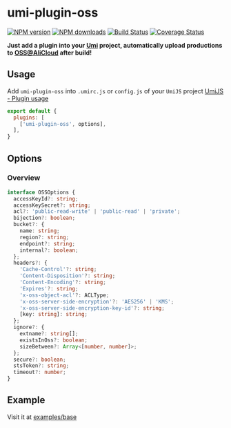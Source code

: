 # umi-plugin-oss

[![NPM version](https://img.shields.io/npm/v/umi-plugin-oss.svg?style=flat-square)](https://npmjs.org/package/umi-plugin-oss)
[![NPM downloads](http://img.shields.io/npm/dm/umi-plugin-oss.svg?style=flat-square)](https://npmjs.org/package/umi-plugin-oss)
[![Build Status](https://img.shields.io/travis/imhele/umi-plugin-oss.svg?style=flat-square)](https://travis-ci.org/imhele/umi-plugin-oss)
[![Coverage Status](https://coveralls.io/repos/github/imhele/umi-plugin-oss/badge.svg?branch=master)](https://coveralls.io/github/imhele/umi-plugin-oss?branch=master)

**Just add a plugin into your [Umi](https://github.com/umijs/umi) project, automatically upload productions to [OSS@AliCloud](https://www.alibabacloud.com/product/oss) after build!**

## Usage
Add `umi-plugin-oss` into `.umirc.js` or `config.js` of your `UmiJS` project [UmiJS - Plugin usage](https://umijs.org/plugin/#plugin-usage)

```js
export default {
  plugins: [
    ['umi-plugin-oss', options],
  ],
}
```

## Options
### Overview

```ts
interface OSSOptions {
  accessKeyId?: string;
  accessKeySecret?: string;
  acl?: 'public-read-write' | 'public-read' | 'private';
  bijection?: boolean;
  bucket?: {
    name: string;
    region?: string;
    endpoint?: string;
    internal?: boolean;
  };
  headers?: {
    'Cache-Control'?: string;
    'Content-Disposition'?: string;
    'Content-Encoding'?: string;
    'Expires'?: string;
    'x-oss-object-acl'?: ACLType;
    'x-oss-server-side-encryption'?: 'AES256' | 'KMS';
    'x-oss-server-side-encryption-key-id'?: string;
    [key: string]: string;
  };
  ignore?: {
    extname?: string[];
    existsInOss?: boolean;
    sizeBetween?: Array<[number, number]>;
  };
  secure?: boolean;
  stsToken?: string;
  timeout?: number;
}
```

## Example
Visit it at [examples/base](https://github.com/imhele/umi-plugin-oss/tree/master/examples/base)
